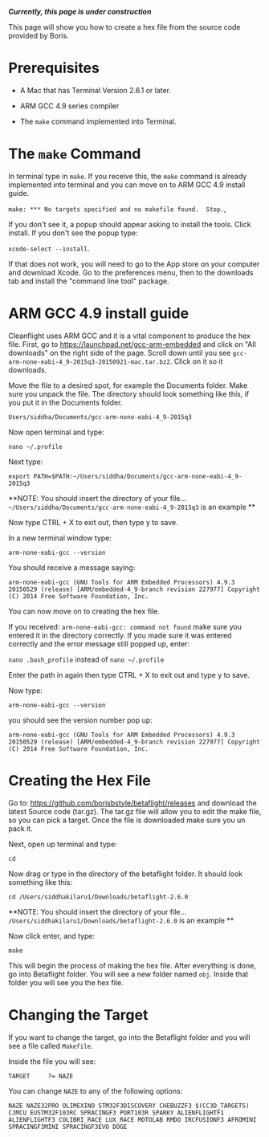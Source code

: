 ***Currently, this page is under construction***

This page will show you how to create a hex file from the source code provided by Boris. 

# Prerequisites

* A Mac that has Terminal Version 2.6.1 or later.  

* ARM GCC 4.9 series compiler 

* The `make` command implemented into Terminal. 

# The `make` Command 

 In terminal type in `make`. If you receive this, the `make` command is already implemented into terminal and you can move on to ARM GCC 4.9 install guide.

`make: *** No targets specified and no makefile found.  Stop.`,

  If you don't see it, a popup should appear asking to install the tools. Click install. If you don't see the popup type:

 `xcode-select --install`. 

 If that does not work, you will need to go to the App store on your computer and download Xcode. Go to the preferences menu, then to the downloads tab and install the "command line tool" package.


# ARM GCC 4.9 install guide

Cleanflight uses ARM GCC and it is a vital component to produce the hex file. First, go to https://launchpad.net/gcc-arm-embedded and click on "All downloads" on the right side of the page. Scroll down until you see `gcc-arm-none-eabi-4_9-2015q3-20150921-mac.tar.bz2`. Click on it so it downloads. 

Move the file to a desired spot, for example the Documents folder. Make sure you unpack the file. The directory should look something like this, if you put it in the Documents folder. 

`Users/siddha/Documents/gcc-arm-none-eabi-4_9-2015q3`

Now open terminal and type:

`nano ~/.profile`

Next type:

`export PATH=$PATH:~/Users/siddha/Documents/gcc-arm-none-eabi-4_9-2015q3`

**NOTE: You should insert the directory of your file... `~/Users/siddha/Documents/gcc-arm-none-eabi-4_9-2015q3` is an example **

Now type CTRL + X to exit out, then type y to save. 

In a new terminal window type:

`arm-none-eabi-gcc --version`

You should receive a message saying: 

`arm-none-eabi-gcc (GNU Tools for ARM Embedded Processors) 4.9.3 20150529 (release) [ARM/embedded-4_9-branch revision 227977] Copyright (C) 2014 Free Software Foundation, Inc.`

You can now move on to creating the hex file. 

If you received: `arm-none-eabi-gcc: command not found` make sure you entered it in the directory correctly. If you made sure it was entered correctly and the error message still popped up, enter:

 `nano .bash_profile` instead of `nano ~/.profile`

Enter the path in again then type CTRL + X to exit out and type y to save.

Now type:

`arm-none-eabi-gcc --version`

you should see the version number pop up:

`arm-none-eabi-gcc (GNU Tools for ARM Embedded Processors) 4.9.3 20150529 (release) [ARM/embedded-4_9-branch revision 227977] Copyright (C) 2014 Free Software Foundation, Inc.`

# Creating the Hex File

Go to: https://github.com/borisbstyle/betaflight/releases and download the latest Source code (tar.gz). The tar.gz file will allow you to edit the make file, so you can pick a target. Once the file is downloaded make sure you un pack it. 

Next, open up terminal and type:

`cd`

Now drag or type in the directory of the betaflight folder. It should look something like this:

`cd /Users/siddhakilaru1/Downloads/betaflight-2.6.0`

**NOTE: You should insert the directory of your file... `/Users/siddhakilaru1/Downloads/betaflight-2.6.0` is an example **

Now click enter, and type:

`make`

This will begin the process of making the hex file. After everything is done, go into Betaflight folder. You will see a new folder named `obj`. Inside that folder you will see you the hex file. 

# Changing the Target

If you want to change the target, go into the Betaflight folder and you will see a file called `Makefile`. 

Inside the file you will see:

`TARGET		?= NAZE `

You can change `NAZE` to any of the following options:

`NAZE NAZE32PRO OLIMEXINO STM32F3DISCOVERY CHEBUZZF3 $(CC3D_TARGETS) CJMCU EUSTM32F103RC SPRACINGF3 PORT103R SPARKY ALIENFLIGHTF1 ALIENFLIGHTF3 COLIBRI_RACE LUX_RACE MOTOLAB RMDO IRCFUSIONF3 AFROMINI SPRACINGF3MINI SPRACINGF3EVO DOGE`
